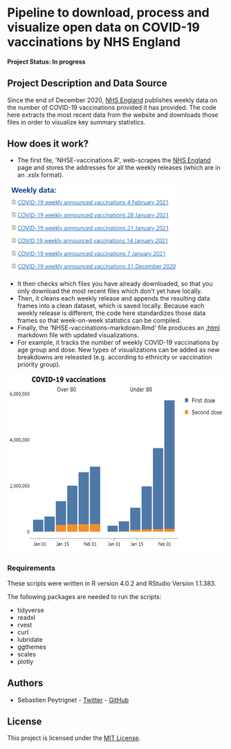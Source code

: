 # Pipeline to download, process and visualize open data on COVID-19 vaccinations by NHS England

#### Project Status: In progress

## Project Description and Data Source

Since the end of December 2020, [NHS England](https://www.england.nhs.uk/statistics/statistical-work-areas/covid-19-vaccinations/) publishes weekly data on the number of COVID-19 vaccinations provided it has provided. The code here extracts the most recent data from the website and downloads those files in order to visualize key summary statistics.

## How does it work?

- The first file, 'NHSE-vaccinations.R', web-scrapes the [NHS England](https://www.england.nhs.uk/statistics/statistical-work-areas/covid-19-vaccinations/) page and stores the addresses for all the weekly releases (which are in an .xslx format).

<img src="images/weeklydata.PNG" width="395" height="204">

- It then checks which files you have already downloaded, so that you only download the most recent files which don't yet have locally.
- Then, it cleans each weekly release and appends the resulting data frames into a clean dataset, which is saved locally. Because each weekly release is different, the code here standardizes those data frames so that week-on-week statistics can be compiled.
- Finally, the 'NHSE-vaccinations-markdown.Rmd' file produces an [.html](https://github.com/speytrignet-thf/NHSE-vaccinations-pipeline/blob/main/Pipeline%20files/NHSE-vaccinations-markdown.html) markdown file with updated visualizations.
- For example, it tracks the number of weekly COVID-19 vaccinations by age group and dose. New types of visualizations can be added as new breakdowns are releasted (e.g. according to ethnicity or vaccination priority group).

<img src="images/exampleviz.PNG" width="627" height="413">

### Requirements

These scripts were written in R version 4.0.2 and RStudio Version 1.1.383. 

The following packages are needed to run the scripts:

- tidyverse
- readxl
- rvest
- curl
- lubridate
- ggthemes
- scales
- plotly

## Authors

* Sebastien Peytrignet - [Twitter](https://twitter.com/SebastienPeytr2) - [GitHub](https://github.com/speytrignet-thf)

## License

This project is licensed under the [MIT License](https://github.com/speytrignet-thf/NHSE-vaccinations-pipeline/blob/main/LICENSE).
